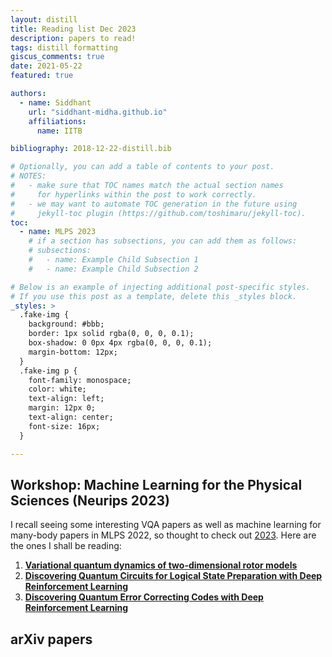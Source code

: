 ```yaml
---
layout: distill
title: Reading list Dec 2023
description: papers to read! 
tags: distill formatting
giscus_comments: true
date: 2021-05-22
featured: true

authors:
  - name: Siddhant
    url: "siddhant-midha.github.io"
    affiliations:
      name: IITB

bibliography: 2018-12-22-distill.bib

# Optionally, you can add a table of contents to your post.
# NOTES:
#   - make sure that TOC names match the actual section names
#     for hyperlinks within the post to work correctly.
#   - we may want to automate TOC generation in the future using
#     jekyll-toc plugin (https://github.com/toshimaru/jekyll-toc).
toc:
  - name: MLPS 2023
    # if a section has subsections, you can add them as follows:
    # subsections:
    #   - name: Example Child Subsection 1
    #   - name: Example Child Subsection 2

# Below is an example of injecting additional post-specific styles.
# If you use this post as a template, delete this _styles block.
_styles: >
  .fake-img {
    background: #bbb;
    border: 1px solid rgba(0, 0, 0, 0.1);
    box-shadow: 0 0px 4px rgba(0, 0, 0, 0.1);
    margin-bottom: 12px;
  }
  .fake-img p {
    font-family: monospace;
    color: white;
    text-align: left;
    margin: 12px 0;
    text-align: center;
    font-size: 16px;
  }

---
```


## Workshop: Machine Learning for the Physical Sciences (Neurips 2023)

I recall seeing some interesting VQA papers as well as machine learning for many-body papers in MLPS 2022, so thought to check out [2023](https://ml4physicalsciences.github.io/2023/). Here are the ones I shall be reading:

1. [**Variational quantum dynamics of two-dimensional rotor models**](https://ml4physicalsciences.github.io/2023/files/NeurIPS_ML4PS_2023_40.pdf)
2. [**Discovering Quantum Circuits for Logical State Preparation with Deep Reinforcement Learning**](https://ml4physicalsciences.github.io/2023/files/NeurIPS_ML4PS_2023_84.pdf)
3. [**Discovering Quantum Error Correcting Codes with Deep Reinforcement Learning**](https://ml4physicalsciences.github.io/2023/files/NeurIPS_ML4PS_2023_83.pdf)


## arXiv papers
